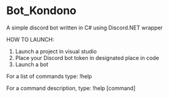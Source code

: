 # Bot_Kondono
A simple discord bot written in C# using Discord.NET wrapper

HOW TO LAUNCH:

1. Launch a project in visual studio
2. Place your Discord bot token in designated place in code
3. Launch a bot

For a list of commands type: !help

For a command description, type: !help [command]
